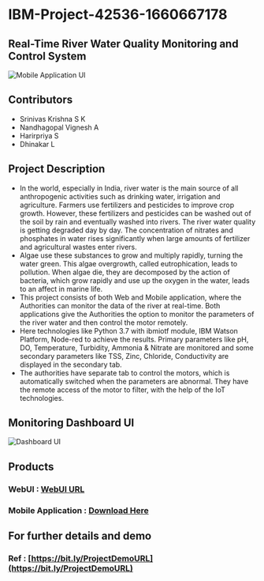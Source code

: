 # IBM-Project-42536-1660667178
## Real-Time River Water Quality Monitoring and Control System

![Mobile Application UI](https://user-images.githubusercontent.com/113758618/203773121-8f19cc64-e60d-45e4-9662-f3cc4884b246.jpg)

## Contributors
<ul>
<li>Srinivas Krishna S K</li>
<li>Nandhagopal Vignesh A</li>
<li>Harirpriya S</li>
<li>Dhinakar L</li>
</ul>

## Project Description

<ul>
  <li>In the world, especially in India, river water is the main source of all anthropogenic activities such as drinking water, irrigation and agriculture. Farmers use fertilizers and pesticides to improve crop growth. However, these fertilizers and pesticides can be washed out of the soil by rain and eventually washed into rivers. The river water quality is getting degraded day by day. The concentration of nitrates and phosphates in water rises significantly when large amounts of fertilizer and agricultural wastes enter rivers.</li>
  <li>Algae use these substances to grow and multiply rapidly, turning the water green. This algae overgrowth, called eutrophication, leads to pollution. When algae die, they are decomposed by the action of bacteria, which grow rapidly and use up the oxygen in the water, leads to an affect in marine life.</li>
  <li>This project consists of both Web and Mobile application, where the Authorities can monitor the data of the river at real-time. Both applications give the Authorities the option to monitor the parameters of the river water and then control the motor remotely.</li>
  <li>Here technologies like Python 3.7 with ibmiotf module, IBM Watson Platform, Node-red to achieve the results. Primary parameters like pH, DO, Temperature, Turbidity, Ammonia & Nitrate are monitored and some secondary parameters like TSS, Zinc, Chloride, Conductivity are displayed in the secondary tab.</li>
  <li>The authorities have separate tab to control the motors, which is automatically switched when the parameters are abnormal. They have the remote access of the motor to filter, with the help of the IoT technologies.</li>
</ul>
  
  
## Monitoring Dashboard UI
![Dashboard UI](https://user-images.githubusercontent.com/113758618/203775056-e850da14-60f7-4352-b64c-04624b384cc9.png)


## Products
### WebUI : [WebUI URL](https://bit.ly/River_Water_Monitoring)
### Mobile Application : [Download Here](https://github.com/IBM-EPBL/IBM-Project-42536-1660667178/blob/main/Final%20Deliverables/Project%20Files/Water%20Monitoring.apk)

## For further details and demo
### Ref : [https://bit.ly/ProjectDemoURL](https://bit.ly/ProjectDemoURL)
